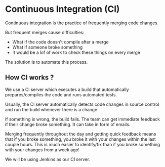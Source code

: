 # Continuous Integration (CI)

Continuous integration is the practice of frequently merging code changes.

But frequent merges cause difficulties:
- What if the code doesn't compile after a merge
- What if someone broke something
- It would be a lof of work to check these things on every merge

The solution is to automate this process.

## How CI works ?
We use a CI server which executes a build that automatically prepares/compiles the code and runs automated tests.

Usually, the CI server automatically detects code changes in source control and run the build whenever there is a change

If something is wrong, the build fails. The team can get immediate feedback if their change broke something. It can take in form of emails.

Merging frequently throughout the day and getting quick feedback means that if you broke something, you broke it with your changes within the last couple hours. This is much easier to identify/fix than if you broke something with your changes from a week ago!

We will be using Jenkins as our CI server.

